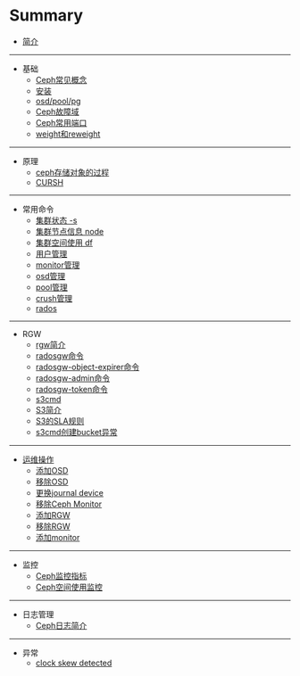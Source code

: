 # Summary

* [简介](README.md)

-----
* 基础
    * [Ceph常见概念](chapters/basic/ceph-basic-concept.md)
    * [安装](chapters/basic/ceph-basic-install.md)
    * [osd/pool/pg](chapters/basic/ceph-basic-osd-pool-pg.md)
    * [Ceph故障域](chapters/basic/ceph-failure-domains.md)
    * [Ceph常用端口](chapters/basic/ceph-basic-port.md)
    * [weight和reweight](chapters/basic/ceph-basic-weight.md)

-----
* 原理
    * [ceph存储对象的过程](chapters/concept/ceph-concept-store-process.md)
    * [CURSH](chapters/concept/ceph-concept-crush.md)

-----
* 常用命令
    * [集群状态 -s](chapters/command/ceph-command-status.md)
    * [集群节点信息 node](chapters/command/ceph-command-node.md)
    * [集群空间使用 df](chapters/command/ceph-command-df.md)
    * [用户管理](chapters/command/ceph-command-user.md)
    * [monitor管理](chapters/command/ceph-command-monitor.md)
    * [osd管理](chapters/command/ceph-command-osd.md)
    * [pool管理](chapters/command/ceph-command-osd-pool.md)
    * [crush管理](chapters/command/ceph-command-osd-crush.md)
    * [rados](chapters/command/ceph-command-rados.md)

-----
* RGW
    * [rgw简介](chapters/rgw/ceph-rgw-introduction.md)
    * [radosgw命令](chapters/rgw/ceph-rgw-radosgw.md)
    * [radosgw-object-expirer命令](chapters/rgw/ceph-rgw-radosgw-object-expirer.md)
    * [radosgw-admin命令](chapters/rgw/ceph-rgw-radosgw-admin.md)
    * [radosgw-token命令](chapters/rgw/ceph-rgw-radosgw-token.md)
    * [s3cmd](chapters/rgw/ceph-rgw-s3cmd.md)
    * [S3简介](chapters/rgw/s3-introduction.md)
    * [S3的SLA规则](chapters/rgw/s3-sla.md)
    * [s3cmd创建bucket异常](chapters/rgw/ceph-rgw-s3cmd-mb-exception.md)

-----
* [运维操作](chapters/ops/ceph-ops.md)
    * [添加OSD](chapters/ops/ceph-ops-add-osd.md)
    * [移除OSD](chapters/ops/ceph-ops-remove-osd.md)
    * [更换journal device](chapters/ops/ceph-ops-replace-journal-device.md)
    * [移除Ceph Monitor](chapters/ops/ceph-ops-remove-monitor.md)
    * [添加RGW](chapters/ops/ceph-ops-add-rgw.md)
    * [移除RGW](chapters/ops/ceph-ops-remove-rgw.md)
    * [添加monitor](chapters/ops/ceph-ops-add-monitor.md)

-----
* 监控
    * [Ceph监控指标](chapters/monitor/ceph-monitor-metrics.md)
    * [Ceph空间使用监控](chapters/monitor/ceph-monitor-usage.md)

-----
* 日志管理
    * [Ceph日志简介](chapters/log/ceph-log-introduction.md)

-----
* 异常
    * [clock skew detected](chapters/exception/ceph-exception-clock.md)

